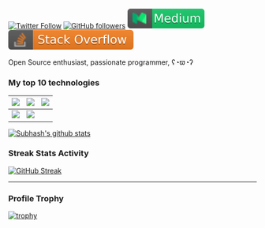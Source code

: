 [![Twitter Follow](https://img.shields.io/twitter/follow/subh__singh?style=social)](https://twitter.com/intent/follow?screen_name=subh_singh) 
[![GitHub followers](https://img.shields.io/github/followers/subh007?label=Follow&style=social)](https://github.com/subh007) 
[![Medium](https://github.com/subh007/subh007/blob/master/medium.svg)](https://medium.com/@subh__singh) 
[![Stackoverflow](https://github.com/subh007/subh007/blob/master/stackoverflow.svg)](https://stackoverflow.com/users/844409/subhash-kumar-singh)


Open Source enthusiast, passionate programmer, ʕ◔ϖ◔ʔ


### My top 10 technologies


|![](https://img.shields.io/badge/go-%2300ADD8.svg?style=for-the-badge&logo=go&logoColor=white)|![](https://img.shields.io/badge/python-3670A0?style=for-the-badge&logo=python&logoColor=ffdd54)|![](https://img.shields.io/badge/java-%23ED8B00.svg?style=for-the-badge&logo=openjdk&logoColor=white)
|---|---|---|
|![](https://img.shields.io/badge/kubernetes-%23326ce5.svg?style=for-the-badge&logo=kubernetes&logoColor=white)|![](https://img.shields.io/badge/git-%23F05033.svg?style=for-the-badge&logo=git&logoColor=white)|




[![Subhash's github stats](https://github-readme-stats.vercel.app/api?username=subh007&show_icons=true&title_color=fff&icon_color=79ff97&text_color=9f9f9f&bg_color=151515&count_private=true)](https://github.com/subh007)

### Streak Stats Activity
[![GitHub Streak](http://github-readme-streak-stats.herokuapp.com?user=Nanra&theme=default&date_format=M%20j%5B%2C%20Y%5D)](https://git.io/streak-stats)



---

### Profile Trophy
[![trophy](https://github-profile-trophy.vercel.app/?username=subh007&theme=flat&no-bg=true&no-frame=true&column=8&margin-w=15&margin-h=15&rank=SSS,SS,S,AAA,AA,A,B,C,SECRET)](https://github.com/subh007/github-profile-trophy#about-rank)
